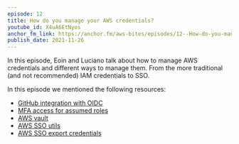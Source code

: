 ```yaml
---
episode: 12
title: How do you manage your AWS credentials?
youtube_id: X4uA6EtNyos
anchor_fm_link: https://anchor.fm/aws-bites/episodes/12--How-do-you-manage-your-AWS-credentials-e1ah4vk
publish_date: 2021-11-26
---
```



In this episode, Eoin and Luciano talk about how to manage AWS credentials and different ways to manage them. From the more traditional (and not recommended) IAM credentials to SSO.

In this episode we mentioned the following resources:
  - [GitHub integration with OIDC](https://docs.github.com/en/actions/deployment/security-hardening-your-deployments/configuring-openid-connect-in-amazon-web-services) 
  - [MFA access for assumed roles](https://docs.aws.amazon.com/IAM/latest/UserGuide/id_credentials_mfa_configure-api-require.html)
  - [AWS vault](https://github.com/99designs/aws-vault)
  - [AWS SSO utils](https://github.com/benkehoe/aws-sso-util)
  - [AWS SSO export credentials](https://github.com/benkehoe/aws-export-credentials) 
    